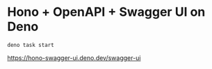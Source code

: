 # Hono + OpenAPI + Swagger UI on Deno

```
deno task start
```

https://hono-swagger-ui.deno.dev/swagger-ui
